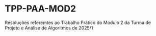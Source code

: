 # TPP-PAA-MOD2
Resoluções referemtes ao Trabalho Prático do Modulo 2 da Turma de Projeto e Análise de Algoritmos de 2025/1
